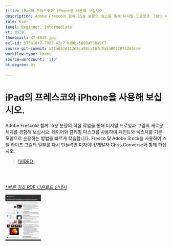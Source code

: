 ```yaml
---
title: iPad의 프레스코와 iPhone을 사용해 보십시오.
description: Adobe Fresco와 함께 15분 분량의 실습을 통해 디지털 드로잉과 그림의 새로운 세계를 경험해 보십시오.
role: User
level: Beginner, Intermediate
kt: 8039
thumbnail: KT-8039.jpg
exl-id: 575a18f7-7927-42e7-bd0b-58994536a9f7
source-git-commit: a3fa682d11269ca94ca5b7d9a5a00178722d3cce
workflow-type: tm+mt
source-wordcount: '110'
ht-degree: 0%

---
```


# iPad의 프레스코와 iPhone을 사용해 보십시오.

Adobe Fresco와 함께 15분 분량의 직접 작업을 통해 디지털 드로잉과 그림의 새로운 세계를 경험해 보십시오. 레이어와 클리핑 마스크를 사용하여 페인트와 텍스처를 기본 모양으로 순응하는 방법을 빠르게 학습합니다. Fresco 및 Adobe Stock을 사용하여 스틸 라이프 그림의 일부를 다시 만들려면 디자이너/개발자 Chris Converse와 함께 하십시오.

>[!VIDEO](https://video.tv.adobe.com/v/333804?hidetitle=true)

<br> 

[**빠른 참조 PDF 다운로드 안내서*](../quick-reference/Frescoworkshop.pdf)

[![빠른 참조 안내서의 첫 페이지 이미지](assets/FrescoworkshopPage1.png)](../quick-reference/Frescoworkshop.pdf)